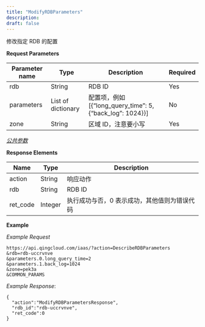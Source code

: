```yaml
---
title: "ModifyRDBParameters"
description: 
draft: false
---
```




修改指定 RDB 的配置

**Request Parameters**

| Parameter name | Type | Description | Required |
| --- | --- | --- | --- |
| rdb | String | RDB ID | Yes |
| parameters | List of dictionary | 配置项，例如 [{“long_query_time”: 5, {“back_log”: 1024}}] | No |
| zone | String | 区域 ID，注意要小写 | Yes |

[_公共参数_](../../../parameters/)

**Response Elements**

| Name | Type | Description |
| --- | --- | --- |
| action | String | 响应动作 |
| rdb | String | RDB ID |
| ret_code | Integer | 执行成功与否，0 表示成功，其他值则为错误代码 |

**Example**

_Example Request_

```
https://api.qingcloud.com/iaas/?action=DescribeRDBParameters
&rdb=rdb-uccrvnve
&parameters.0.long_query_time=2
&parameters.1.back_log=1024
&zone=pek3a
&COMMON_PARAMS
```

_Example Response_:

```
{
  "action":"ModifyRDBParametersResponse",
  "rdb_id":"rdb-uccrvnve",
  "ret_code":0
}
```
